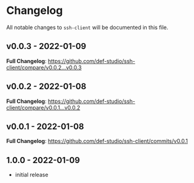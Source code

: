 # Changelog

All notable changes to `ssh-client` will be documented in this file.

## v0.0.3 - 2022-01-09

**Full Changelog**: https://github.com/def-studio/ssh-client/compare/v0.0.2...v0.0.3

## v0.0.2 - 2022-01-08

**Full Changelog**: https://github.com/def-studio/ssh-client/compare/v0.0.1...v0.0.2

## v0.0.1 - 2022-01-08

**Full Changelog**: https://github.com/def-studio/ssh-client/commits/v0.0.1

## 1.0.0 - 2022-01-09

- initial release
